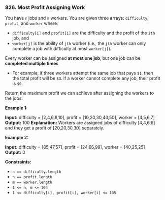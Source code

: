### 826\. Most Profit Assigning Work

You have `n` jobs and `m` workers. You are given three arrays: `difficulty`, `profit`, and `worker` where:

*   `difficulty[i]` and `profit[i]` are the difficulty and the profit of the `ith` job, and
*   `worker[j]` is the ability of `jth` worker (i.e., the `jth` worker can only complete a job with difficulty at most `worker[j]`).

Every worker can be assigned **at most one job**, but one job can be **completed multiple times**.

*   For example, if three workers attempt the same job that pays `$1`, then the total profit will be `$3`. If a worker cannot complete any job, their profit is `$0`.

Return the maximum profit we can achieve after assigning the workers to the jobs.

**Example 1:**

**Input:** difficulty = \[2,4,6,8,10\], profit = \[10,20,30,40,50\], worker = \[4,5,6,7\]
**Output:** 100
**Explanation:** Workers are assigned jobs of difficulty \[4,4,6,6\] and they get a profit of \[20,20,30,30\] separately.

**Example 2:**

**Input:** difficulty = \[85,47,57\], profit = \[24,66,99\], worker = \[40,25,25\]
**Output:** 0

**Constraints:**

*   `n == difficulty.length`
*   `n == profit.length`
*   `m == worker.length`
*   `1 <= n, m <= 104`
*   `1 <= difficulty[i], profit[i], worker[i] <= 105`
